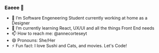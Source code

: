 ### Eaeee 👋

- 🔭 I’m Software Engeneering Student currently working at home as a Designer
- 🌱 I’m currently learning React, UX/UI and all the things Front End needs
- 📫 How to reach me: @annecorteseyt
- 😄 Pronouns: She/Her
- ⚡ Fun fact: I love Sushi and Cats, and movies. Let's Code!


